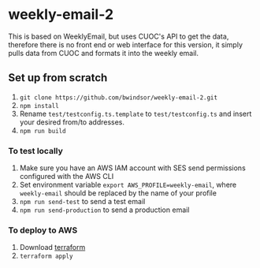 # weekly-email-2
This is based on WeeklyEmail, but uses CUOC's API to get the data, therefore there is no front end or web interface for this version, it simply pulls data from CUOC and formats it into the weekly email.

## Set up from scratch
1. `git clone https://github.com/bwindsor/weekly-email-2.git`
2. `npm install`
3. Rename `test/testconfig.ts.template` to `test/testconfig.ts` and insert your desired from/to addresses.
4. `npm run build`

### To test locally
1. Make sure you have an AWS IAM account with SES send permissions configured with the AWS CLI
2. Set environment variable `export AWS_PROFILE=weekly-email`, where `weekly-email` should be replaced by the name of your profile
3. `npm run send-test` to send a test email
4. `npm run send-production` to send a production email

### To deploy to AWS
1. Download [terraform](https://www.terraform.io/)
2. `terraform apply`